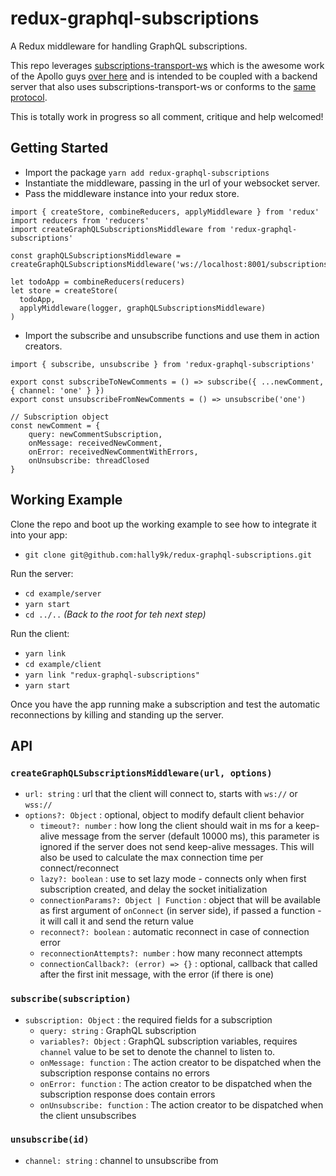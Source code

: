 # redux-graphql-subscriptions

A Redux middleware for handling GraphQL subscriptions.

This repo leverages [subscriptions-transport-ws](https://github.com/apollographql/subscriptions-transport-ws) which is the awesome work of the Apollo guys [over here](https://github.com/apollographql) and is intended to be coupled with a backend server that also uses subscriptions-transport-ws or conforms to the [same protocol](https://github.com/apollographql/subscriptions-transport-ws/blob/master/PROTOCOL.md).

This is totally work in progress so all comment, critique and help welcomed!

## Getting Started

- Import the package `yarn add redux-graphql-subscriptions`
- Instantiate the middleware, passing in the url of your websocket server.
- Pass the middleware instance into your redux store.

```
import { createStore, combineReducers, applyMiddleware } from 'redux'
import reducers from 'reducers'
import createGraphQLSubscriptionsMiddleware from 'redux-graphql-subscriptions'

const graphQLSubscriptionsMiddleware = createGraphQLSubscriptionsMiddleware('ws://localhost:8001/subscriptions')

let todoApp = combineReducers(reducers)
let store = createStore(
  todoApp,
  applyMiddleware(logger, graphQLSubscriptionsMiddleware)
)
```

- Import the subscribe and unsubscribe functions and use them in action creators.

```
import { subscribe, unsubscribe } from 'redux-graphql-subscriptions'

export const subscribeToNewComments = () => subscribe({ ...newComment, { channel: 'one' } })
export const unsubscribeFromNewComments = () => unsubscribe('one')

// Subscription object
const newComment = {
    query: newCommentSubscription,
    onMessage: receivedNewComment,
    onError: receivedNewCommentWithErrors,
    onUnsubscribe: threadClosed
}
```

## Working Example

Clone the repo and boot up the working example to see how to integrate it into your app:

- `git clone git@github.com:hally9k/redux-graphql-subscriptions.git`

Run the server:

- `cd example/server`
- `yarn start`
- `cd ../..` _(Back to the root for teh next step)_

Run the client:

- `yarn link`
- `cd example/client`
- `yarn link "redux-graphql-subscriptions"`
- `yarn start`

Once you have the app running make a subscription and test the automatic reconnections by killing and standing up the server.

## API

### `createGraphQLSubscriptionsMiddleware(url, options)`

- `url: string` : url that the client will connect to, starts with `ws://` or `wss://`
- `options?: Object` : optional, object to modify default client behavior
  - `timeout?: number` : how long the client should wait in ms for a keep-alive message from the server (default 10000 ms), this parameter is ignored if the server does not send keep-alive messages. This will also be used to calculate the max connection time per connect/reconnect
  - `lazy?: boolean` : use to set lazy mode - connects only when first subscription created, and delay the socket initialization
  - `connectionParams?: Object | Function` : object that will be available as first argument of `onConnect` (in server side), if passed a function - it will call it and send the return value
  - `reconnect?: boolean` : automatic reconnect in case of connection error
  - `reconnectionAttempts?: number` : how many reconnect attempts
  - `connectionCallback?: (error) => {}` : optional, callback that called after the first init message, with the error (if there is one)

### `subscribe(subscription)`

- `subscription: Object` : the required fields for a subscription
  - `query: string` : GraphQL subscription
  - `variables?: Object` : GraphQL subscription variables, requires `channel` value to be set to denote the channel to listen to.
  - `onMessage: function` : The action creator to be dispatched when the subscription response contains no errors
  - `onError: function` : The action creator to be dispatched when the subscription response does contain errors
  - `onUnsubscribe: function` : The action creator to be dispatched when the client unsubscribes

### `unsubscribe(id)`

- `channel: string` : channel to unsubscribe from
